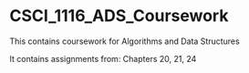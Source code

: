 # CSCI_1116_ADS_Coursework

This contains coursework for Algorithms and Data Structures

It contains assignments from: Chapters 20, 21, 24
